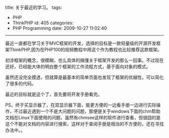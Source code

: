 title: 关于最近的学习。
tags:
  - PHP
  - ThinkPHP
id: 405
categories:
  - PHP Programming
date: 2009-10-27 11:02:40
---

最近一直都在学习关于MVC框架的开发，选择的目标是一款轻量级的开源开发框架ThinkPHP,因为在PHP100的视频教程中用这个作为教程也比较推荐这款框架。

初涉框架的概念，很模糊，也么具体的搞懂关于框架开发的那么一回事。不过现在还好，已经能大体的明白整个框架的工作流程方式，基于面向对象的模式。

虽然还没完全摸透，但就算是最基本的简单页面也发现了框架的优越性，可以简化了很多的代码。

最近的目标就是这个了，首先要将开发手册看完。

PS，终于买显示器了，在双显示器下面，能更方便的一边看手册一边进行实际操作，不过最近遇到一个不是大问题的问题，那便是关于windows下面的chm帮助文档在Linux下面使用的问题，虽然有chmsee这样的软件进行查看，但很囧的是这个不能对文档的内容进行搜索，这样对于查阅手册是相当的不方便的，还在寻找办法中。。